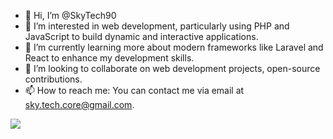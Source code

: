 - 👋 Hi, I’m @SkyTech90
- 👀 I’m interested in web development, particularly using PHP and JavaScript to build dynamic and interactive applications.
- 🌱 I’m currently learning more about modern frameworks like Laravel and React to enhance my development skills.
- 💞️ I’m looking to collaborate on web development projects, open-source contributions.
- 📫 How to reach me: You can contact me via email at sky.tech.core@gmail.com.

<!---
SkyTech90/SkyTech90 is a ✨ special ✨ repository because its `README.md` (this file) appears on your GitHub profile.
You can click the Preview link to take a look at your changes.
--->

<picture>
  <source
    srcset="https://github-readme-stats.vercel.app/api?username=SkyTech90&show_icons=true&theme=dark&rank_icon=github&border_color=222"
    media="(prefers-color-scheme: dark), (prefers-color-scheme: no-preference)"
  />
  <source
    srcset="https://github-readme-stats.vercel.app/api?username=SkyTech90&show_icons=true&rank_icon=github&border_color=c8c8c8"
    media="(prefers-color-scheme: light)"
  />
  <img src="https://github-readme-stats.vercel.app/api?username=SkyTech90&show_icons=true&rank_icon=github" />
</picture>
